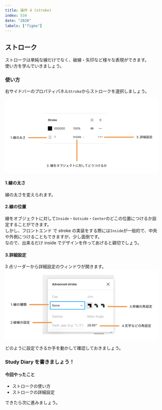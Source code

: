 ```yaml
---
title: 操作 4 (stroke)
index: 534
date: "2020"
labels: ["figma"]
---
```


## ストローク

ストロークは単純な線だけでなく、破線・矢印など様々な表現ができます。  
使い方を学んでいきましょう。

### 使い方

右サイドバーのプロパティパネル`Stroke`からストロークを選択しましょう。

![stroke](./img/stroke.png)

#### 1.線の太さ

線の太さを変えられます。

#### 2.線の位置

線をオブジェクトに対して`Inside`・`Outside`・`Center`のどこの位置につけるか設定することができます。  
しかし、フロントエンド で stroke の実装をする際には`Inside`が一般的で、中央や外側につけることもできますが、少し面倒です。  
なので、出来るだけ inside でデザインを作ってあげると親切でしょう。

#### 3.詳細設定

3 点リーダーから詳細設定のウィンドウが開きます。
![advanced-stroke](./img/advanced-stroke.png)

どのように設定できるか手を動かして確認しておきましょう。

### Study Diary を書きましょう！

#### 今回やったこと

- ストロークの使い方
- ストロークの詳細設定

できたら次に進みましょう。
